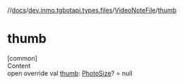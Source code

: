 //[docs](../../../index.md)/[dev.inmo.tgbotapi.types.files](../index.md)/[VideoNoteFile](index.md)/[thumb](thumb.md)



# thumb  
[common]  
Content  
open override val [thumb](thumb.md): [PhotoSize](../-photo-size/index.md)? = null  



